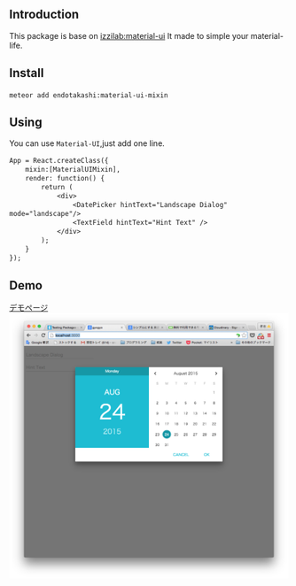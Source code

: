## Introduction

This package is base on [izzilab:material-ui](https://atmospherejs.com/izzilab/material-ui)
It made to simple your material-life.

## Install

`meteor add endotakashi:material-ui-mixin`

## Using
You can use `Material-UI`,just add one line.
```
App = React.createClass({
    mixin:[MaterialUIMixin],
    render: function() {
        return (
            <div>
                <DatePicker hintText="Landscape Dialog" mode="landscape"/>
                <TextField hintText="Hint Text" />
            </div>
        );
    }
});
```

## Demo
<a target='_brank' href='http://material-ui-mixin.meteor.com'>デモページ</a>
![代替テキスト](Dirty.png)

